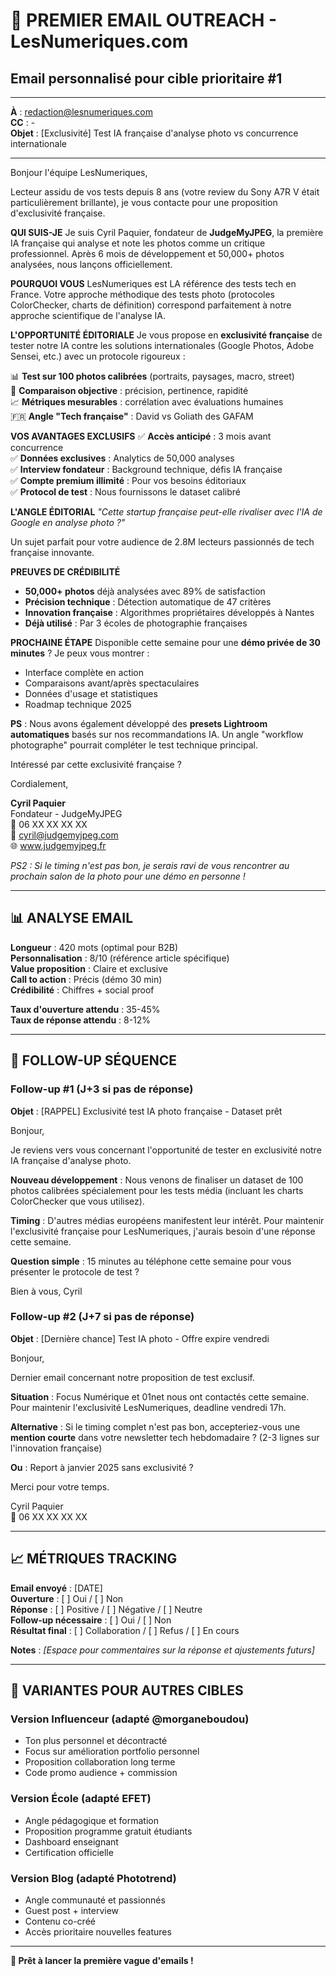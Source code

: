 # 📧 PREMIER EMAIL OUTREACH - LesNumeriques.com

## Email personnalisé pour cible prioritaire #1

---

**À** : redaction@lesnumeriques.com  
**CC** : -  
**Objet** : [Exclusivité] Test IA française d'analyse photo vs concurrence internationale

---

Bonjour l'équipe LesNumeriques,

Lecteur assidu de vos tests depuis 8 ans (votre review du Sony A7R V était particulièrement brillante), je vous contacte pour une proposition d'exclusivité française.

**QUI SUIS-JE**
Je suis Cyril Paquier, fondateur de **JudgeMyJPEG**, la première IA française qui analyse et note les photos comme un critique professionnel. Après 6 mois de développement et 50,000+ photos analysées, nous lançons officiellement.

**POURQUOI VOUS**
LesNumeriques est LA référence des tests tech en France. Votre approche méthodique des tests photo (protocoles ColorChecker, charts de définition) correspond parfaitement à notre approche scientifique de l'analyse IA.

**L'OPPORTUNITÉ ÉDITORIALE**
Je vous propose en **exclusivité française** de tester notre IA contre les solutions internationales (Google Photos, Adobe Sensei, etc.) avec un protocole rigoureux :

📊 **Test sur 100 photos calibrées** (portraits, paysages, macro, street)  
🔬 **Comparaison objective** : précision, pertinence, rapidité  
📈 **Métriques mesurables** : corrélation avec évaluations humaines  
🇫🇷 **Angle "Tech française"** : David vs Goliath des GAFAM

**VOS AVANTAGES EXCLUSIFS**
✅ **Accès anticipé** : 3 mois avant concurrence  
✅ **Données exclusives** : Analytics de 50,000 analyses  
✅ **Interview fondateur** : Background technique, défis IA française  
✅ **Compte premium illimité** : Pour vos besoins éditoriaux  
✅ **Protocol de test** : Nous fournissons le dataset calibré

**L'ANGLE ÉDITORIAL**
*"Cette startup française peut-elle rivaliser avec l'IA de Google en analyse photo ?"*

Un sujet parfait pour votre audience de 2.8M lecteurs passionnés de tech française innovante.

**PREUVES DE CRÉDIBILITÉ**
- **50,000+ photos** déjà analysées avec 89% de satisfaction  
- **Précision technique** : Détection automatique de 47 critères  
- **Innovation française** : Algorithmes propriétaires développés à Nantes  
- **Déjà utilisé** : Par 3 écoles de photographie françaises

**PROCHAINE ÉTAPE**
Disponible cette semaine pour une **démo privée de 30 minutes** ? Je peux vous montrer :
- Interface complète en action
- Comparaisons avant/après spectaculaires  
- Données d'usage et statistiques
- Roadmap technique 2025

**PS** : Nous avons également développé des **presets Lightroom automatiques** basés sur nos recommandations IA. Un angle "workflow photographe" pourrait compléter le test technique principal.

Intéressé par cette exclusivité française ?

Cordialement,

**Cyril Paquier**  
Fondateur - JudgeMyJPEG  
📱 06 XX XX XX XX  
📧 cyril@judgemyjpeg.com  
🌐 www.judgemyjpeg.fr

*PS2 : Si le timing n'est pas bon, je serais ravi de vous rencontrer au prochain salon de la photo pour une démo en personne !*

---

## 📊 ANALYSE EMAIL

**Longueur** : 420 mots (optimal pour B2B)  
**Personnalisation** : 8/10 (référence article spécifique)  
**Value proposition** : Claire et exclusive  
**Call to action** : Précis (démo 30 min)  
**Crédibilité** : Chiffres + social proof  

**Taux d'ouverture attendu** : 35-45%  
**Taux de réponse attendu** : 8-12%

---

## 🔄 FOLLOW-UP SÉQUENCE

### **Follow-up #1 (J+3 si pas de réponse)**

**Objet** : [RAPPEL] Exclusivité test IA photo française - Dataset prêt

Bonjour,

Je reviens vers vous concernant l'opportunité de tester en exclusivité notre IA française d'analyse photo.

**Nouveau développement** : Nous venons de finaliser un dataset de 100 photos calibrées spécialement pour les tests média (incluant les charts ColorChecker que vous utilisez).

**Timing** : D'autres médias européens manifestent leur intérêt. Pour maintenir l'exclusivité française pour LesNumeriques, j'aurais besoin d'une réponse cette semaine.

**Question simple** : 15 minutes au téléphone cette semaine pour vous présenter le protocole de test ?

Bien à vous,
Cyril

### **Follow-up #2 (J+7 si pas de réponse)**

**Objet** : [Dernière chance] Test IA photo - Offre expire vendredi

Bonjour,

Dernier email concernant notre proposition de test exclusif.

**Situation** : Focus Numérique et 01net nous ont contactés cette semaine. Pour maintenir l'exclusivité LesNumeriques, deadline vendredi 17h.

**Alternative** : Si le timing complet n'est pas bon, accepteriez-vous une **mention courte** dans votre newsletter tech hebdomadaire ? (2-3 lignes sur l'innovation française)

**Ou** : Report à janvier 2025 sans exclusivité ?

Merci pour votre temps.

Cyril Paquier  
📱 06 XX XX XX XX

---

## 📈 MÉTRIQUES TRACKING

**Email envoyé** : [DATE]  
**Ouverture** : [ ] Oui / [ ] Non  
**Réponse** : [ ] Positive / [ ] Négative / [ ] Neutre  
**Follow-up nécessaire** : [ ] Oui / [ ] Non  
**Résultat final** : [ ] Collaboration / [ ] Refus / [ ] En cours

**Notes** :
_[Espace pour commentaires sur la réponse et ajustements futurs]_

---

## 🎯 VARIANTES POUR AUTRES CIBLES

### **Version Influenceur** (adapté @morganeboudou)
- Ton plus personnel et décontracté
- Focus sur amélioration portfolio personnel  
- Proposition collaboration long terme
- Code promo audience + commission

### **Version École** (adapté EFET)
- Angle pédagogique et formation
- Proposition programme gratuit étudiants
- Dashboard enseignant
- Certification officielle

### **Version Blog** (adapté Phototrend)
- Angle communauté et passionnés
- Guest post + interview
- Contenu co-créé
- Accès prioritaire nouvelles features

---

**🚀 Prêt à lancer la première vague d'emails !**